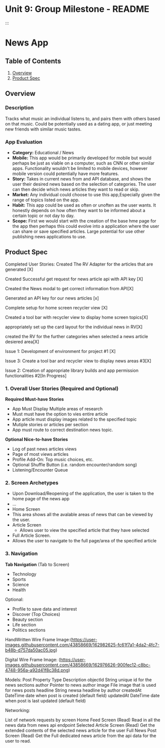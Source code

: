 Unit 9: Group Milestone - README
===


:::

# News App 

## Table of Contents
1. [Overview](#Overview)
1. [Product Spec](#Product-Spec)

## Overview
### Description
Tracks what music an individual listens to, and pairs them with others based on that music. Could be potentially used as a dating app, or just meeting new friends with similar music tastes.

### App Evaluation
- **Category:** Educational / News
- **Mobile:** This app would be primarily developed for mobile but would perhaps be just as viable on a computer, such as CNN or other similar apps. Functionality wouldn't be limited to mobile devices, however mobile version could potentially have more features.
- **Story:** Takes in current news from and API database, and shows the user their desired news based on the selection of categories. The user can then decide which news articles they want to read or skip.
- **Market:** Any individual could choose to use this app,Especially given the range of topics listed on the app.
- **Habit:** This app could be used as often or unoften as the user wants. It honestly depends on how often they want to be informed about a certain topic or not day to day.
- **Scope:** First we would start with the creation of the base hme page for the app then perhaps this could evolve into a application where the user can share or save specified articles. Large potential for use other publishing news applications to use.

## Product Spec
Completed User Stories:
Created The RV Adapter for the articles that are generated [X]

Created Successful get request for news article api with API key [X]

Created the News modal to get correct information from API[X]

Generated an API key for our news articles [x]

Complete setup for home screen recycler view [X]

Created a tool bar with recycler view to display home screen topics[X]

appropriately set up the card layout for the individual news in RV[X]

created the RV for the further categories when selected a news article desiered area[X]

Issue 1: Development of environment for project #1 [X]

Issue 3: Create a tool bar and recycler view to display news areas #3[X]

Issue 2: Creation of appropriate library builds and app permission functionalities #2[In Progress]
### 1. Overall User Stories (Required and Optional)

**Required Must-have Stories**

* App Must Display Multiple areas of research 
* Must must have the option to vies entire article
* App article must display images related to the specified topic
* Mutiple stories or articles per section
* App must route to correct destination news topic.

**Optional Nice-to-have Stories**

* Log of past news articles views
* Page of most views articles
* Profile Add-On: Top music choices, etc.
* Optional Shuffle Button (i.e. random encounter/random song)
* Listening/Encounter Queue

### 2. Screen Archetypes

   * Upon Download/Reopening of the application, the user is taken to the home page of the news app 
   * ...
* Home Screen
* This area shows all the avalable areas of news that can be viewed by the user.
* Article Screen 
   * Allows user to view the specified article that they have selected
* Full Article Screen.
* Allows the user to navigate to the full page/area of the specified article

### 3. Navigation

**Tab Navigation** (Tab to Screen)

* Technology
* Sports 
* Science
* Health

Optional:
* Profile to save data and interest 
* Discover (Top Choices)
* Beauty section 
* Life section
* Politics sections 

HandWritten Wire Frame Image:(https://user-images.githubusercontent.com/43858669/162982625-fc61f7a1-4da2-4fc7-b48b-d757da50ac05.jpg)


Digital Wire Frame Image: (https://user-images.githubusercontent.com/43858669/162976626-900fec12-c8bc-4748-956a-a92d41f8c38d.png)

Models:
Post
Property	Type	Description
objectId	String	unique id for the news sections
author	Pointer to news author
image	File	image that is used for news posts
headline	String	newsa headline by author
createdAt	DateTime	date when post is created (default field)
updatedAt	DateTime	date when post is last updated (default field)

Networking:

List of network requests by screen
Home Feed Screen
(Read) Read in all the news data from news api endpoint 
Selected Article Screen
(Read) Get the extended contents of the selected news article for the user
Full News Post Screen
(Read) Get the Full dedicated news article from the api data for the user to read. 


